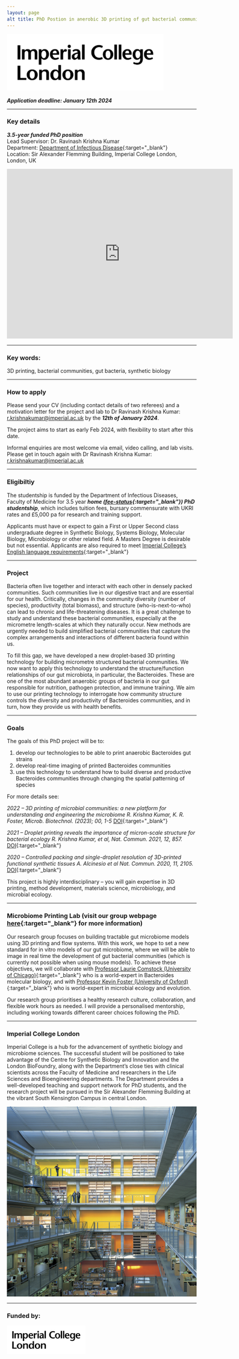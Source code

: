 ```yaml
---
layout: page
alt title: PhD Postion in anerobic 3D printing of gut bacterial communities
---
```

<img src ="/assets/images/imperiallogo.svg" width="417" height="151"> 

***Application deadline: January 12th 2024***
<br>

***

### Key details
***3.5-year funded PhD position***<br> 
Lead Supervisor: Dr. Ravinash Krishna Kumar<br>
Department: [Department of Infectious Disease](https://www.imperial.ac.uk/infectious-disease/){:target="_blank"}<br>
Location: Sir Alexander Flemming Building, Imperial College London, London, UK 

<iframe src="https://www.google.com/maps/embed?pb=!1m18!1m12!1m3!1d19870.70336834236!2d-0.1971797664784239!3d51.49784171140178!2m3!1f0!2f0!3f0!3m2!1i1024!2i768!4f13.1!3m3!1m2!1s0x4876055ccaed341f%3A0x4327fb85b374d5e3!2sSir%20Alexander%20Fleming%20Building!5e0!3m2!1sen!2suk!4v1699461451581!5m2!1sen!2suk" width="600" height="450" style="border:0;" allowfullscreen="" loading="lazy" referrerpolicy="no-referrer-when-downgrade"></iframe>
<br>

***

### Key words: 
3D printing, bacterial communities, gut bacteria, synthetic biology

***

### How to apply
Please send your CV (including contact details of two referees) and a motivation letter for the project and lab to Dr Ravinash Krishna Kumar: <r.krishnakumar@imperial.ac.uk> by the ***12th of January 2024***. 

The project aims to start as early Feb 2024, with flexibility to start after this date.

Informal enquiries are most welcome via email, video calling, and lab visits. Please get in touch again with Dr Ravinash Krishna Kumar: <r.krishnakumar@imperial.ac.uk>

***

### Eligibiltiy
The studentship is funded by the Department of Infectious Diseases, Faculty of Medicine for 3.5 year ***home ([fee-status](https://www.imperial.ac.uk/study/fees-and-funding/tuition-fees/fee-status/){:target="_blank"}) PhD studentship***, which includes tuition fees, bursary commensurate with UKRI rates and £5,000 pa for research and training support. 

Applicants must have or expect to gain a First or Upper Second class undergraduate degree in Synthetic Biology, Systems Biology, Molecular Biology, Microbiology or other related field. A Masters Degree is desirable but not essential. Applicants are also required to meet [Imperial College’s English language requirements](https://www.imperial.ac.uk/study/ug/apply/requirements/english/){:target="_blank"}

***

### Project

Bacteria often live together and interact with each other in densely packed communities. Such communities live in our digestive tract and are essential for our health. Critically, changes in the community diversity (number of species), productivity (total biomass), and structure (who-is-next-to-who) can lead to chronic and life-threatening diseases. It is a great challenge to study and understand these bacterial communities, especially at the micrometre length-scales at which they naturally occur. New methods are urgently needed to build simplified bacterial communities that capture the complex arrangements and interactions of different bacteria found within us.

To fill this gap, we have developed a new droplet-based 3D printing technology for building micrometre structured bacterial communities. We now want to apply this technology to understand the structure/function relationships of our gut microbiota, in particular, the Bacteroides. These are one of the most abundant anaerobic groups of bacteria in our gut responsible for nutrition, pathogen protection, and immune training. We aim to use our printing technology to interrogate how community structure controls the diversity and productivity of Bacteroides communities, and in turn, how they provide us with health benefits. 

***

### Goals

The goals of this PhD project will be to:<br>
1)	develop our technologies to be able to print anaerobic Bacteroides gut strains<br>
2)	develop real-time imaging of printed Bacteroides communities<br>
3)	use this technology to understand how to build diverse and productive Bacteroides communities through changing the spatial patterning of species<br>

For more details see: 

*2022 – 3D printing of microbial communities: a new platform for understanding and engineering the microbiome
R. Krishna Kumar, K. R. Foster, Microb. Biotechnol. (2023); 00, 1-5* [DOI](https://doi.org/10.1111/1751-7915.14168){:target="_blank"}

*2021 – Droplet printing reveals the importance of micron-scale structure for bacterial ecology
R. Krishna Kumar, et al, Nat. Commun. 2021, 12, 857.* [DOI](https://doi.org/10.1038/s41467-021-20996-w){:target="_blank"}

*2020 – Controlled packing and single-droplet resolution of 3D-printed functional synthetic tissues
A. Alcinesio et al Nat. Commun. 2020, 11, 2105.* [DOI](https://doi.org/10.1038/s41467-020-15953-y){:target="_blank"}

This project is highly interdisciplinary – you will gain expertise in 3D printing, method development, materials science, microbiology, and microbial ecology.

***

### Microbiome Printing Lab (visit our group webpage [here](mpl-group.https://mpl-group.github.io/){:target="_blank"} for more information)

Our research group focuses on building tractable gut microbiome models using 3D printing and flow systems. With this work, we hope to set a new standard for in vitro models of our gut microbiome, where we will be able to image in real time the development of gut bacterial communities (which is currently not possible when using mouse models). To achieve these objectives, we will collaborate with [Professor Laurie Comstock (University of Chicago)](https://comstocklab.uchicago.edu/){:target="_blank"} who is a world-expert in Bacteroides molecular biology, and with [Professor Kevin Foster (University of Oxford)](https://zoo-kfoster.zoo.ox.ac.uk/){:target="_blank"} who is world-expert in microbial ecology and evolution.

Our research group prioritises a healthy research culture, collaboration, and flexible work hours as needed. I will provide a personalised mentorship, including working towards different career choices following the PhD. 

***

### Imperial College London

Imperial College is a hub for the advancement of synthetic biology and microbiome sciences. The successful student will be positioned to take advantage of the Centre for Synthetic Biology and Innovation and the London BioFoundry, along with the Department’s close ties with clinical scientists across the Faculty of Medicine and researchers in the Life Sciences and Bioengineering departments. The Department provides a well-developed teaching and support network for PhD students, and the research project will be pursued in the Sir Alexander Flemming Building at the vibrant South Kensington Campus in central London.


<img src ="/assets/images/saf/atrium.jpg"> 

***

### Funded by:

<img src ="/assets/images/imperiallogo.svg" width="208.5" height="75.5"> 